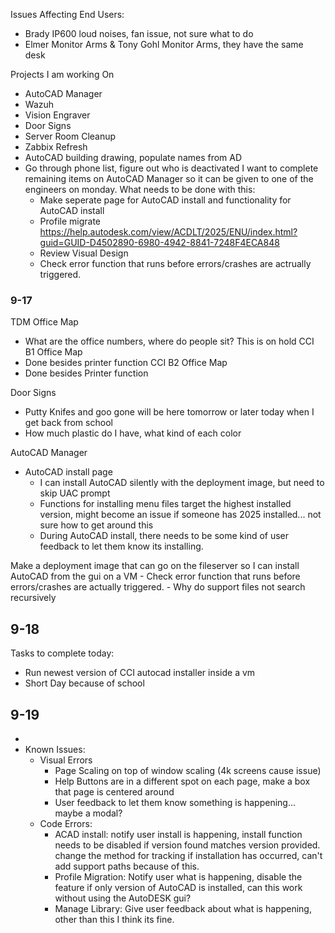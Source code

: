 Issues Affecting End Users:
- Brady IP600 loud noises, fan issue, not sure what to do
- Elmer Monitor Arms & Tony Gohl Monitor Arms, they have the same desk 

Projects I am working On
- AutoCAD Manager
- Wazuh
- Vision Engraver
- Door Signs
- Server Room Cleanup
- Zabbix Refresh
- AutoCAD building drawing, populate names from AD
- Go through phone list, figure out who is deactivated
I want to complete remaining items on AutoCAD Manager so it can be given to one of the engineers on monday. What needs to be done with this:
	- Make seperate page for AutoCAD install and functionality for AutoCAD install
	- Profile migrate https://help.autodesk.com/view/ACDLT/2025/ENU/index.html?guid=GUID-D4502890-6980-4942-8841-7248F4ECA848
	- Review Visual Design 
	- Check error function that runs before errors/crashes are actrually triggered. 


### 9-17

TDM Office Map
- What are the office numbers, where do people sit? This is on hold
CCI B1 Office Map
- Done besides printer function
CCI B2 Office Map
- Done besides Printer function


Door Signs
- Putty Knifes and goo gone will be here tomorrow or later today when I get back from school
- How much plastic do I have, what kind of each color

AutoCAD Manager
- AutoCAD install page
	- I can install AutoCAD silently with the deployment image, but need to skip UAC prompt
	- Functions for installing menu files target the highest installed version, might become an issue if someone has 2025 installed... not sure how to get around this
	- During AutoCAD install, there needs to be some kind of user feedback to let them know its installing.

Make a deployment image that can go on the fileserver so I can install AutoCAD from the gui on a VM
	- Check error function that runs before errors/crashes are actually triggered. 
	- Why do support files not search recursively


## 9-18

Tasks to complete today:
- Run newest version of CCI autocad installer inside a vm
- Short Day because of school
## 9-19

- 
- Known Issues:
	- Visual Errors
		- Page Scaling on top of window scaling (4k screens cause issue)
		- Help Buttons are in a different spot on each page, make a box that page is centered around
		- User feedback to let them know something is happening... maybe a modal?
	- Code Errors:
		- ACAD install: notify user install is happening, install function needs to be disabled if version found matches version provided. change the method for tracking if installation has occurred, can't add support paths because of this.
		- Profile Migration: Notify user what is happening, disable the feature if only version of AutoCAD is installed, can this work without using the AutoDESK gui?
		- Manage Library: Give user feedback about what is happening, other than this I think its fine.